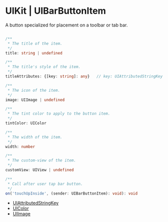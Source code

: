 # UIKit | UIBarButtonItem

A button specialized for placement on a toolbar or tab bar.

```typescript

/**
 * The title of the item.
 */
title: string | undefined

/**
 * The title's style of the item.
 */
titleAttributes: {[key: string]: any}   // key: UIAttributedStringKey

/**
 * The icon of the item.
 */
image: UIImage | undefined

/**
 * The tint color to apply to the button item.
 */
tintColor: UIColor

/**
 * The width of the item.
 */
width: number

/**
 * The custom-view of the item.
 */
customView: UIView | undefined

/**
 * Call after user tap bar button.
 */
on('touchUpInside', (sender: UIBarButtonItem): void): void

```

* [UIAttributedStringKey](UIAttributedString.md)
* [UIColor](UIColor.md)
* [UIImage](UIImage.md)